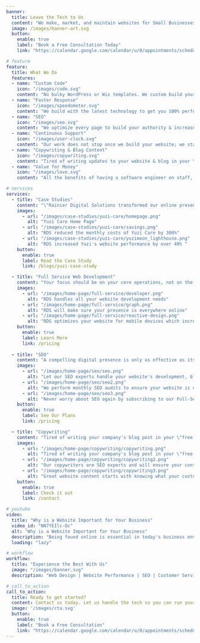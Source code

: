 ```yaml
---
banner:
  title: Leave the Tech to Us
  content: "We make, market, and maintain websites for Small Businesses and Startups so they can focus on what matters: running the business. No need to worry about purchasing domains, updating websites, tracking SEO trends; we do it all for you."  
  image: /images/banner-art.svg
  button:
    enable: true
    label: "Book a Free Consultation Today"
    link: "https://calendar.google.com/calendar/u/0/appointments/schedules/AcZssZ1gPAYTRg3q4mhJzvaBOd8y4C9EVbOeShOB5JCz0QrQt39VrBidjf1uejvqeffn-9S-p3hwXbqR"

# feature
feature: 
  title: What We Do
  features:
  - name: "Custom Code"
    icon: "/images/code.svg"
    content: "No bulky WordPress or Wix templates. We custom build your site to reflect your brand."
  - name: "Faster Response"
    icon: "/images/speedometer.svg"
    content: "We build with the latest technology to get you 100% performance, improving search rankings."
  - name: "SEO"
    icon: "/images/seo.svg"
    content: "We optimize every page to build your authority & increase your search rankings on Google."
  - name: "Continuous Support"
    icon: "/images/user-clock.svg"
    content: "Our work does not stop once we build your website; we stay on and ensure it works flawlessly every day."
  - name: "Copywriting & Blog Content"
    icon: "/images/copywriting.svg"
    content: "Tired of writing updates to your website & blog in your \"free time\"? We do that for you."
  - name: "Value for Money"
    icon: "/images/love.svg"
    content: "All the benefits of having a software engineer on staff, but a fraction the cost."

# services
services:
  - title: "Case Studies"
    content: "\"Rainier Digital Solutions transformed our online presence. Our new website is visually stunning, and its improved performance has had a significant impact on our business. The custom branding, cost savings, and technical support have been invaluable. We couldn't be happier with the results!\""
    images:
      - url: "/images/case-studies/yuzi-care/homepage.png"
        alt: "Yuzi Care Home Page"
      - url: "/images/case-studies/yuzi-care/savings.png"
        alt: "RDS reduced the monthly costs of Yuzi Care by 300%"
      - url: "/images/case-studies/yuzi-care/yuzimoon_lighthouse.png"
        alt: "RDS increased Yuzi's website performance by over 40% "
    button:
      enable: true
      label: Read the Case Study
      link: /blogs/yuzi-case-study

  - title: "Full Service Web Development"
    content: "Your focus should be on your core operations, not on the intricacies of website upkeep. Our Full Web Management service offers you a hassle-free way to maintain and optimize your website comprehensively. From regular updates, security enhancements, and performance optimization to content creation and user experience improvements, we've got you covered."
    images: 
      - url: "/images/home-page/full-service/developer.png"
        alt: "RDS handles all your website development needs"
      - url: "/images/home-page/full-service/graph.png"
        alt: "RDS will make sure your presence is everywhere online"
      - url: "/images/home-page/full-service/reactive-design.png"
        alt: "RDS optimizes your website for mobile devices which increases traffic and conversions"
    button:
      enable: true
      label: Learn More
      link: /pricing
  
  - title: "SEO"
    content: "A compelling digital presence is only as effective as its visibility. Our SEO strategies are designed to enhance online visibility, attract more organic traffic, and drive meaningful conversions that contribute to the growth of your business."
    images:
      - url: "/images/home-page/seo/seo.png"
        alt: "Let our SEO experts handle your website's development, blogging content, and ensuring you are on Google"
      - url: "/images/home-page/seo/seo2.png"
        alt: "We perform monthly SEO audits to ensure your website is update to date on the latest SEO best practices"
      - url: "/images/home-page/seo/seo3.png"
        alt: "Never worry about SEO again by subscribing to our Full-Service package"
    button:
      enable: true
      label: See Our Plans
      link: /pricing

  - title: "Copywriting"
    content: "Tired of writing your company's blog post in your \"free time\"? Let us handle your copywriting for you. Activate your audience through pitch-perfect, SEO-optimized content and copy for your brand. Our copywriters are SEO experts and will ensure your content is filled with excellent keywords so you can out index your competition."
    images:
      - url: "/images/home-page/copywriting/copywriting.png"
        alt: "Tired of writing your company's blog post in your \"free time\"? Let us handle your copywriting for you"
      - url: "/images/home-page/copywriting/copywriting2.png"
        alt: "Our copywriters are SEO experts and will ensure your content is fill with excellent keywords so you can out index your competition"
      - url: "/images/home-page/copywriting/copywriting3.png"
        alt: "Great website content starts with knowing what your customers are searching for. We perform industry focused keyword research before every article."
    button:
      enable: true
      label: Check it out
      link: /contact

# youtube
video:
  title: "Why is a Website Important for Your Business"
  video_id: "NN7YEIlc-Oc"
  alt: "Why is a Website Important for Your Business"
  description: "Being found online is essential in today's business environment. Learn how your website's style and performance affects your ability to get customers."
  loading: "lazy"

# workflow
workflow: 
  title: "Experience the Best With Us"
  image: "/images/banner.svg"
  description: "Web Design | Website Performance | SEO | Customer Service"

# call_to_action
call_to_action:
  title: Ready to get started?
  content: Contact us today. Let us handle the tech so you can run your business.
  image: '/images/cta.svg'
  button:
    enable: true
    label: "Book a Free Consultation"
    link: "https://calendar.google.com/calendar/u/0/appointments/schedules/AcZssZ1gPAYTRg3q4mhJzvaBOd8y4C9EVbOeShOB5JCz0QrQt39VrBidjf1uejvqeffn-9S-p3hwXbqR"
---
```

